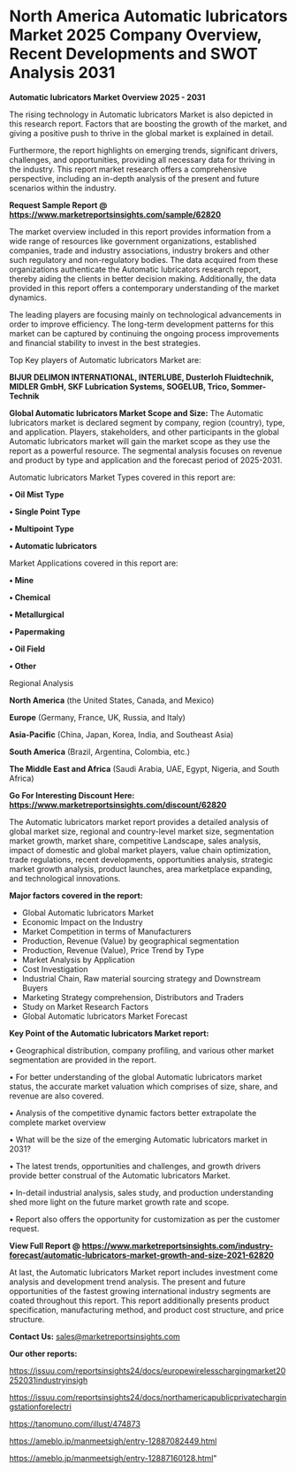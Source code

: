 # North America Automatic lubricators Market 2025 Company Overview, Recent Developments and SWOT Analysis 2031

<Strong> Automatic lubricators Market Overview 2025 - 2031</strong>

The rising technology in Automatic lubricators Market is also depicted in this research report. Factors that are boosting the growth of the market, and giving a positive push to thrive in the global market is explained in detail.

Furthermore, the report highlights on emerging trends, significant drivers, challenges, and opportunities, providing all necessary data for thriving in the industry. This report market research offers a comprehensive perspective, including an in-depth analysis of the present and future scenarios within the industry.

<strong>Request Sample Report @ <a href=https://www.marketreportsinsights.com/sample/62820>https://www.marketreportsinsights.com/sample/62820</a></strong>

The market overview included in this report provides information from a wide range of resources like government organizations, established companies, trade and industry associations, industry brokers and other such regulatory and non-regulatory bodies. The data acquired from these organizations authenticate the Automatic lubricators research report, thereby aiding the clients in better decision making. Additionally, the data provided in this report offers a contemporary understanding of the market dynamics.

The leading players are focusing mainly on technological advancements in order to improve efficiency. The long-term development patterns for this market can be captured by continuing the ongoing process improvements and financial stability to invest in the best strategies.

Top Key players of Automatic lubricators Market are:

<strong>BIJUR DELIMON INTERNATIONAL, INTERLUBE, Dusterloh Fluidtechnik, MIDLER GmbH, SKF Lubrication Systems, SOGELUB, Trico, Sommer-Technik</strong>

<strong><b>Global Automatic lubricators Market Scope and Size:</b></strong>
The Automatic lubricators market is declared segment by company, region (country), type, and application. Players, stakeholders, and other participants in the global Automatic lubricators market will gain the market scope as they use the report as a powerful resource. The segmental analysis focuses on revenue and product by type and application and the forecast period of 2025-2031.

Automatic lubricators Market Types covered in this report are:

<strong>• Oil Mist Type

• Single Point Type

• Multipoint Type

• Automatic lubricators</strong>

Market Applications covered in this report are:

<strong>• Mine

• Chemical

• Metallurgical

• Papermaking

• Oil Field

• Other</strong> 

Regional Analysis

<strong>North America</strong> (the United States, Canada, and Mexico)

<strong>Europe</strong> (Germany, France, UK, Russia, and Italy)

<strong>Asia-Pacific</strong> (China, Japan, Korea, India, and Southeast Asia)

<strong>South America</strong> (Brazil, Argentina, Colombia, etc.)

<strong>The Middle East and Africa</strong> (Saudi Arabia, UAE, Egypt, Nigeria, and South Africa)

<strong>Go For Interesting Discount Here: <a href=https://www.marketreportsinsights.com/discount/62820>https://www.marketreportsinsights.com/discount/62820</a></strong>

The Automatic lubricators market report provides a detailed analysis of global market size, regional and country-level market size, segmentation market growth, market share, competitive Landscape, sales analysis, impact of domestic and global market players, value chain optimization, trade regulations, recent developments, opportunities analysis, strategic market growth analysis, product launches, area marketplace expanding, and technological innovations.

<strong><b>Major factors covered in the report:</b></strong>
<ul>
  <li>Global Automatic lubricators Market </li>
  <li>Economic Impact on the Industry</li>
  <li>Market Competition in terms of Manufacturers</li>
  <li>Production, Revenue (Value) by geographical segmentation</li>
  <li>Production, Revenue (Value), Price Trend by Type</li>
  <li>Market Analysis by Application</li>
  <li>Cost Investigation</li>
  <li>Industrial Chain, Raw material sourcing strategy and Downstream Buyers</li>
  <li>Marketing Strategy comprehension, Distributors and Traders</li>
  <li>Study on Market Research Factors</li>
  <li>Global Automatic lubricators Market Forecast</li>
</ul>

<strong><b>Key Point of the Automatic lubricators Market report:</b></strong>

• Geographical distribution, company profiling, and various other market segmentation are provided in the report.

• For better understanding of the global Automatic lubricators market status, the accurate market valuation which comprises of size, share, and revenue are also covered.

• Analysis of the competitive dynamic factors better extrapolate the complete market overview

• What will be the size of the emerging Automatic lubricators market in 2031?

• The latest trends, opportunities and challenges, and growth drivers provide better construal of the Automatic lubricators Market.

• In-detail industrial analysis, sales study, and production understanding shed more light on the future market growth rate and scope.

• Report also offers the opportunity for customization as per the customer request.

<strong><b>View Full Report @ <a href=https://www.marketreportsinsights.com/industry-forecast/automatic-lubricators-market-growth-and-size-2021-62820>https://www.marketreportsinsights.com/industry-forecast/automatic-lubricators-market-growth-and-size-2021-62820</a></b></strong>


At last, the Automatic lubricators Market report includes investment come analysis and development trend analysis. The present and future opportunities of the fastest growing international industry segments are coated throughout this report. This report additionally presents product specification, manufacturing method, and product cost structure, and price structure.

<strong>Contact Us:</strong>
sales@marketreportsinsights.com

<strong>Our other reports:</strong>

<a href=https://issuu.com/reportsinsights24/docs/europewirelesschargingmarket20252031industryinsigh>https://issuu.com/reportsinsights24/docs/europewirelesschargingmarket20252031industryinsigh</a>

<a href=https://issuu.com/reportsinsights24/docs/northamericapublicprivatechargingstationforelectri>https://issuu.com/reportsinsights24/docs/northamericapublicprivatechargingstationforelectri</a>

<a href=https://tanomuno.com/illust/474873>https://tanomuno.com/illust/474873</a>

<a href=https://ameblo.jp/manmeetsigh/entry-12887082449.html>https://ameblo.jp/manmeetsigh/entry-12887082449.html</a>

<a href=https://ameblo.jp/manmeetsigh/entry-12887160128.html>https://ameblo.jp/manmeetsigh/entry-12887160128.html</a>"
